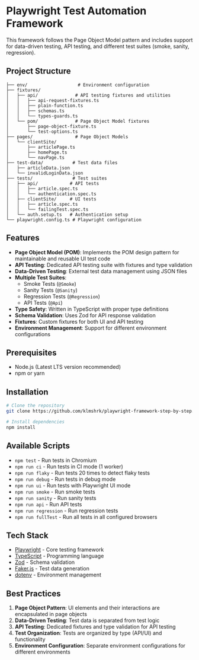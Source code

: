 # Playwright Test Automation Framework

This framework follows the Page Object Model pattern and includes support for data-driven testing, API testing, and different test suites (smoke, sanity, regression).

## Project Structure

```
├── env/                   # Environment configuration
├── fixtures/             
│   ├── api/              # API testing fixtures and utilities
│   │   ├── api-request-fixtures.ts
│   │   ├── plain-function.ts
│   │   ├── schemas.ts
│   │   └── types-guards.ts
│   └── pom/              # Page Object Model fixtures
│       ├── page-object-fixture.ts
│       └── test-options.ts
├── pages/                # Page Object Models
│   └── clientSite/
│       ├── articlePage.ts
│       ├── homePage.ts
│       └── navPage.ts
├── test-data/           # Test data files
│   ├── articleData.json
│   └── invalidLoginData.json
├── tests/               # Test suites
│   ├── api/            # API tests
│   │   ├── article.spec.ts
│   │   └── authentication.spec.ts
│   ├── clientSite/     # UI tests
│   │   ├── article.spec.ts
│   │   └── failingTest.spec.ts
│   └── auth.setup.ts   # Authentication setup
└── playwright.config.ts # Playwright configuration
```

## Features

- **Page Object Model (POM)**: Implements the POM design pattern for maintainable and reusable UI test code
- **API Testing**: Dedicated API testing suite with fixtures and type validation
- **Data-Driven Testing**: External test data management using JSON files
- **Multiple Test Suites**:
  - Smoke Tests (`@Smoke`)
  - Sanity Tests (`@Sanity`)
  - Regression Tests (`@Regression`)
  - API Tests (`@Api`)
- **Type Safety**: Written in TypeScript with proper type definitions
- **Schema Validation**: Uses Zod for API response validation
- **Fixtures**: Custom fixtures for both UI and API testing
- **Environment Management**: Support for different environment configurations

## Prerequisites

- Node.js (Latest LTS version recommended)
- npm or yarn

## Installation

```bash
# Clone the repository
git clone https://github.com/klmshrk/playwright-framework-step-by-step.git

# Install dependencies
npm install
```

## Available Scripts

- `npm test` - Run tests in Chromium
- `npm run ci` - Run tests in CI mode (1 worker)
- `npm run flaky` - Run tests 20 times to detect flaky tests
- `npm run debug` - Run tests in debug mode
- `npm run ui` - Run tests with Playwright UI mode
- `npm run smoke` - Run smoke tests
- `npm run sanity` - Run sanity tests
- `npm run api` - Run API tests
- `npm run regression` - Run regression tests
- `npm run fullTest` - Run all tests in all configured browsers

## Tech Stack

- [Playwright](https://playwright.dev/) - Core testing framework
- [TypeScript](https://www.typescriptlang.org/) - Programming language
- [Zod](https://zod.dev/) - Schema validation
- [Faker.js](https://fakerjs.dev/) - Test data generation
- [dotenv](https://www.npmjs.com/package/dotenv) - Environment management

## Best Practices

1. **Page Object Pattern**: UI elements and their interactions are encapsulated in page objects
2. **Data-Driven Testing**: Test data is separated from test logic
3. **API Testing**: Dedicated fixtures and type validation for API testing
4. **Test Organization**: Tests are organized by type (API/UI) and functionality
5. **Environment Configuration**: Separate environment configurations for different environments
